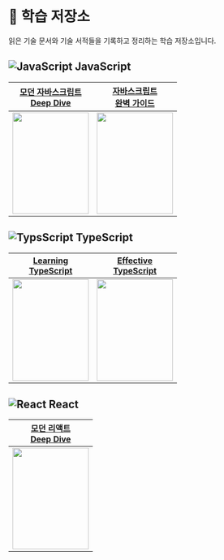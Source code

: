 # 📖 학습 저장소

읽은 기술 문서와 기술 서적들을 기록하고 정리하는 학습 저장소입니다.

## ![JavaScript](https://skillicons.dev/icons?i=js) JavaScript

|        [모던 자바스크립트<br> Deep Dive](https://github.com/ryudg/Study/tree/main/JavaScript/DeepDive)        | [자바스크립트<br> 완벽 가이드]()                                                                     |
| :-----------------------------------------------------------------------------------------------------------: | ---------------------------------------------------------------------------------------------------- |
| <img src="https://contents.kyobobook.co.kr/sih/fit-in/458x0/pdt/9791158392239.jpg" width="150" height="200"/> | <img src="https://learning.oreilly.com/library/cover/9788966263462/250w/" width="150" height="200"/> |

## ![TypsScript](https://skillicons.dev/icons?i=ts) TypeScript

| [Learning<br> TypeScript](https://github.com/ryudg/Study/tree/main/TypeScript/LearningTS) | [Effective<br> TypeScript](https://github.com/ryudg/Study/tree/main/TypeScript/EffectiveTS) |
| :---------------------------------------------------------------------------------------: | :-----------------------------------------------------------------------------------------: |
|  <img src="https://www.learningtypescript.com/img/cover.png" width="150" height="200"/>   |   <img src="https://effectivetypescript.com/images/cover.jpg" width="150" height="200"/>    |

## ![React](https://skillicons.dev/icons?i=react) React

|             [모던 리액트<br> Deep Dive](https://github.com/ryudg/Study/tree/main/React/DeepDive)              |
| :-----------------------------------------------------------------------------------------------------------: |
| <img src="https://contents.kyobobook.co.kr/sih/fit-in/458x0/pdt/9791158394646.jpg" width="150" height="200"/> |
